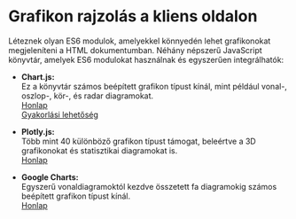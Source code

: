 # Grafikon rajzolás a kliens oldalon

Léteznek olyan ES6 modulok, amelyekkel könnyedén lehet grafikonokat megjeleníteni a HTML dokumentumban. Néhány népszerű JavaScript könyvtár, amelyek ES6 modulokat használnak és egyszerűen integrálhatók:

- **Chart.js:**  
Ez a könyvtár számos beépített grafikon típust kínál, mint például vonal-, oszlop-, kör-, és radar diagramokat.  
[Honlap](https://www.chartjs.org/docs/latest/)  
[Gyakorlási lehetőség](https://www.w3schools.com/js/js_graphics.asp)  

- **Plotly.js:**  
Több mint 40 különböző grafikon típust támogat, beleértve a 3D grafikonokat és statisztikai diagramokat is.  
[Honlap](https://plotly.com/javascript/)  

- **Google Charts:**  
Egyszerű vonaldiagramoktól kezdve összetett fa diagramokig számos beépített grafikon típust kínál.  
[Honlap](https://developers.google.com/chart)  
